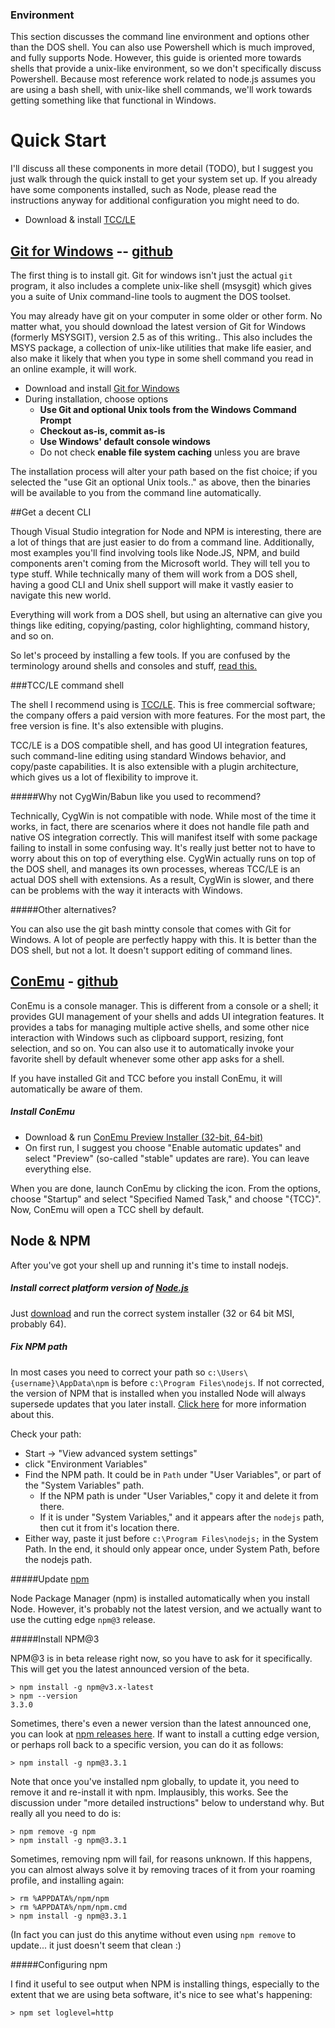 ### Environment

This section discusses the command line environment and options other than the DOS shell. You can also use Powershell which is much improved, and fully supports Node.  However, this guide is oriented more towards shells that provide a unix-like environment, so we don't specifically discuss Powershell. Because most reference work related to node.js assumes you are using a bash shell, with unix-like shell commands, we'll work towards getting something like that functional in Windows. 


# Quick Start

I'll discuss all these components in more detail (TODO), but I suggest you just walk through the quick install to get your system set up. If you already have some components installed, such as Node, please read the instructions anyway for additional configuration you might need to do.

* Download & install [TCC/LE](https://jpsoft.com/tccle-cmd-replacement.html)

## [Git for Windows](https://git-for-windows.github.io/) -- [github](https://github.com/git-for-windows) 

The first thing is to install git. Git for windows isn't just the actual `git` program, it also includes a complete unix-like shell (msysgit) which gives you a suite of Unix command-line tools to augment the DOS toolset.

You may already have git on your computer in some older or other form. No matter what, you should download the latest version of Git for Windows (formerly MSYSGIT), version 2.5 as of this writing.. This also includes the MSYS package, a collection of unix-like utilities that make life easier, and also make it likely that when you type in some shell command you read in an online example, it will work.

* Download and install [Git for Windows](https://git-scm.com/download/win)
* During installation, choose options 
	* **Use Git and optional Unix tools from the Windows Command Prompt**
	* **Checkout as-is, commit as-is**
	* **Use Windows' default console windows** 
	* Do not check **enable file system caching** unless you are brave

The installation process will alter your path based on the fist choice; if you selected the "use Git an optional Unix tools.." as above, then the binaries will be available to you from the command line automatically.

##Get a decent CLI 

Though Visual Studio integration for Node and NPM is interesting, there are a lot of things that are just easier to do from a command line. Additionally, most examples you'll find involving tools like Node.JS, NPM, and build components aren't coming from the Microsoft world. They will tell you to type stuff. While technically many of them will work from a DOS shell, having a good CLI and Unix shell support will make it vastly easier to navigate this new world. 

Everything will work from a DOS shell, but using an alternative can give you things like editing, copying/pasting, color highlighting, command history, and so on.

So let's proceed by installing a few tools. If you are confused by the terminology around shells and consoles and stuff, [read this.](http://superuser.com/questions/144666/what-is-the-difference-between-shell-console-and-terminal)

###TCC/LE command shell

The shell I recommend using is [TCC/LE](https://jpsoft.com/tccle-cmd-replacement.html). This is free commercial software; the company offers a paid version with more features. For the most part, the free version is fine. It's also extensible with plugins.

TCC/LE is a DOS compatible shell, and has good UI integration features, such command-line editing using standard Windows behavior, and copy/paste capabilities. It is also extensible with a plugin architecture, which gives us a lot of flexibility to improve it.

#####Why not CygWin/Babun like you used to recommend?

Technically, CygWin is not compatible with node. While most of the time it works, in fact, there are scenarios where it does not handle file path and native OS integration correctly. This will manifest itself with some package failing to install in some confusing way. It's really just better not to have to worry about this on top of everything else. CygWin actually runs on top of the DOS shell, and manages its own processes, whereas TCC/LE is an actual DOS shell with extensions.  As a result, CygWin is slower, and there can be problems with the way it interacts with Windows.

#####Other alternatives?

You can also use the git bash mintty console that comes with Git for Windows. A lot of people are perfectly happy with this. It is better than the DOS shell, but not a lot. It doesn't support editing of command lines.


## [ConEmu](http://www.fosshub.com/ConEmu.html) - [github](https://github.com/Maximus5/ConEmu)

ConEmu is a console manager. This is different from a console or a shell; it provides GUI management of your shells and adds UI integration features. It provides a tabs for managing multiple active shells, and some other nice interaction with Windows such as clipboard support, resizing, font selection, and so on. You can also use it to automatically invoke your favorite shell by default whenever some other app asks for a shell.  

If you have installed Git and TCC before you install ConEmu, it will automatically be aware of them.
	
##### Install ConEmu

* Download & run [ConEmu Preview Installer (32-bit, 64-bit)](http://www.fosshub.com/ConEmu.html)
*  On first run, I suggest you choose "Enable automatic updates" and select "Preview" (so-called "stable" updates are rare). You can leave everything else.


When you are done, launch ConEmu by clicking the icon. From the options, choose "Startup" and select "Specified Named Task," and choose "{TCC}". Now, ConEmu will open a TCC shell by default.

## Node & NPM

After you've got your shell up and running it's time to install nodejs.


##### Install correct platform version of [Node.js](https://nodejs.org/)

Just [download](https://nodejs.org/download/) and run the correct system installer (32 or 64 bit MSI, probably 64).

##### Fix NPM path

In most cases you need to correct your path so `c:\Users\{username}\AppData\npm` is before `c:\Program Files\nodejs`. If not corrected, the version of NPM that is installed when you installed Node will always supersede updates that you later install. [Click here](https://github.com/npm/npm/wiki/Troubleshooting#upgrading-on-windows) for more information about this.

Check your path:

* Start -> "View advanced system settings"
* click "Environment Variables"
* Find the NPM path. It could be in `Path` under "User Variables", or part of the "System Variables" path. 
	* If the NPM path is under "User Variables," copy it and delete it from there. 
	* If it is under "System Variables," and it appears after the `nodejs` path, then cut it from it's location there.
* Either way, paste it just before `c:\Program Files\nodejs;` in the System Path. In the end, it should only appear once, under System Path, before the nodejs path. 

#####Update [npm](https://www.npmjs.com/package/npm) 

Node Package Manager (npm) is installed automatically when you install Node. However, it's probably not the latest version, and we actually want to use the cutting edge `npm@3` release. 

#####Install NPM@3

NPM@3 is in beta release right now, so you have to ask for it specifically. This will get you the latest announced version of the beta.

	> npm install -g npm@v3.x-latest
	> npm --version
    3.3.0

Sometimes, there's even a newer version than the latest announced one, you can look at [npm releases here](https://github.com/npm/npm/releases). If want to install a cutting edge version, or perhaps roll back to a specific version, you can do it as follows:

    > npm install -g npm@3.3.1

Note that once you've installed npm globally, to update it, you need to remove it and re-install it with npm. Implausibly, this works. See the discussion under "more detailed instructions" below to understand why. But really all you need to do is:

    > npm remove -g npm
    > npm install -g npm@3.3.1

Sometimes, removing npm will fail, for reasons unknown. If this happens, you can almost always solve it by removing traces of it from your roaming profile, and installing again:
    
    > rm %APPDATA%/npm/npm
    > rm %APPDATA%/npm/npm.cmd
    > npm install -g npm@3.3.1
 
(In fact you can just do this anytime without even using `npm remove` to update... it just doesn't seem that clean :)


#####Configuring npm

I find it useful to see output when NPM is installing things, especially to the extent that we are using beta software, it's nice to see what's happening:

    > npm set loglevel=http 

